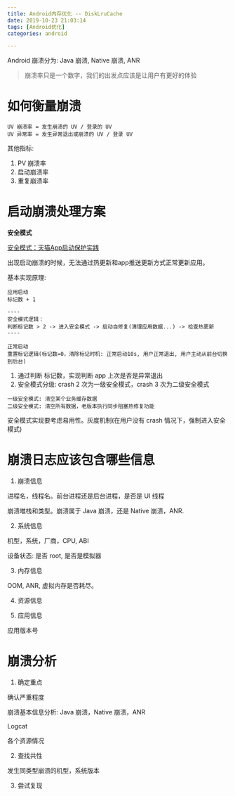 ```yaml
---
title: Android内存优化 -- DiskLruCache
date: 2019-10-23 21:03:14
tags: [Android优化]
categories: android

---
```


Android 崩溃分为: Java 崩溃, Native 崩溃, ANR

>崩溃率只是一个数字，我们的出发点应该是让用户有更好的体验

# 如何衡量崩溃

```
UV 崩溃率 = 发生崩溃的 UV / 登录的 UV
UV 异常率 = 发生异常退出或崩溃的 UV / 登录 UV
```

其他指标:

1. PV 崩溃率
2. 启动崩溃率
3. 重复崩溃率

# 启动崩溃处理方案

**安全模式**

[安全模式：天猫App启动保护实践](https://mp.weixin.qq.com/s?__biz=MzUxMzcxMzE5Ng==&mid=2247488429&idx=1&sn=448b414a0424d06855359b3eb2ba8569&source=41#wechat_redirect)

出现启动崩溃的时候，无法通过热更新和app推送更新方式正常更新应用。

基本实现原理:

```
应用启动
标记数 + 1

----
安全模式逻辑：
判断标记数 > 2 -> 进入安全模式 -> 启动自修复(清理应用数据...) -> 检查热更新
----

正常启动
重置标记逻辑(标记数=0，清除标记时机: 正常启动10s, 用户正常退出, 用户主动从前台切换到后台)
```

1. 通过判断 标记数，实现判断 app 上次是否是异常退出
2. 安全模式分级: crash 2 次为一级安全模式，crash 3 次为二级安全模式

```
一级安全模式: 清空某个业务缓存数据
二级安全模式: 清空所有数据，老版本执行同步阻塞热修复功能
```

安全模式实现要考虑易用性。灰度机制(在用户没有 crash 情况下，强制进入安全模式)


# 崩溃日志应该包含哪些信息

1. 崩溃信息

进程名，线程名。前台进程还是后台进程，是否是 UI 线程

崩溃堆栈和类型。崩溃属于 Java 崩溃，还是 Native 崩溃，ANR.

2. 系统信息

机型，系统，厂商，CPU, ABI

设备状态: 是否 root, 是否是模拟器

3. 内存信息

OOM, ANR, 虚拟内存是否耗尽。

4. 资源信息

5. 应用信息

应用版本号

# 崩溃分析


1. 确定重点

确认严重程度

崩溃基本信息分析: Java 崩溃，Native 崩溃，ANR 

Logcat

各个资源情况

2. 查找共性

发生同类型崩溃的机型，系统版本

3. 尝试复现



